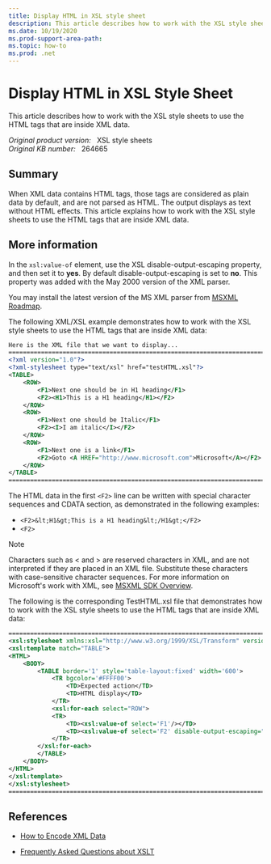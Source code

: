 ```yaml
---
title: Display HTML in XSL style sheet
description: This article describes how to work with the XSL style sheets to use the HTML tags that are inside XML data.
ms.date: 10/19/2020
ms.prod-support-area-path: 
ms.topic: how-to
ms.prod: .net
---
```

# Display HTML in XSL Style Sheet

This article describes how to work with the XSL style sheets to use the HTML tags that are inside XML data.

_Original product version:_ &nbsp; XSL style sheets  
_Original KB number:_ &nbsp; 264665

## Summary

When XML data contains HTML tags, those tags are considered as plain data by default, and are not parsed as HTML. The output displays as text without HTML effects. This article explains how to work with the XSL style sheets to use the HTML tags that are inside XML data.

## More information

In the `xsl:value-of` element, use the XSL disable-output-escaping property, and then set it to **yes**. By default disable-output-escaping is set to **no**. This property was added with the May 2000 version of the XML parser.

You may install the latest version of the MS XML parser from [MSXML Roadmap](/previous-versions/windows/desktop/jj152146(v=vs.85)).

The following XML/XSL example demonstrates how to work with the XSL style sheets to use the HTML tags that are inside XML data:

```xml
Here is the XML file that we want to display...
==========================================================================
<?xml version="1.0"?>
<?xml-stylesheet type="text/xsl" href="testHTML.xsl"?>
<TABLE>
    <ROW>
        <F1>Next one should be in H1 heading</F1>
        <F2><H1>This is a H1 heading</H1></F2>
    </ROW>
    <ROW>
        <F1>Next one should be Italic</F1>
        <F2><I>I am italic</I></F2>
    </ROW>
    <ROW>
        <F1>Next one is a link</F1>
        <F2>Goto <A HREF="http://www.microsoft.com">Microsoft</A></F2>
    </ROW>
</TABLE>
==========================================================================
```

The HTML data in the first `<F2>` line can be written with special character sequences and CDATA section, as demonstrated in the following examples:

- `<F2>&lt;H1&gt;This is a H1 heading&lt;/H1&gt;</F2>`
- `<F2>`

> [!NOTE]
> Characters such as < and > are reserved characters in XML, and are not interpreted if they are placed in an XML file. Substitute these characters with case-sensitive character sequences. For more information on Microsoft's work with XML, see [MSXML SDK Overview](/previous-versions/windows/desktop/ms760399(v=vs.85)).

The following is the corresponding TestHTML.xsl file that demonstrates how to work with the XSL style sheets to use the HTML tags that are inside XML data:

```xml
==========================================================================
<xsl:stylesheet xmlns:xsl="http://www.w3.org/1999/XSL/Transform" version="1.0" >
<xsl:template match="TABLE">
<HTML>
    <BODY>
        <TABLE border='1' style='table-layout:fixed' width='600'>
            <TR bgcolor='#FFFF00'>
                <TD>Expected action</TD>
                <TD>HTML display</TD>
            </TR>
            <xsl:for-each select="ROW">
            <TR>
                <TD><xsl:value-of select='F1'/></TD>
                <TD><xsl:value-of select='F2' disable-output-escaping="yes"/></TD>
            </TR>
        </xsl:for-each>
        </TABLE>
    </BODY>
</HTML>
</xsl:template>
</xsl:stylesheet>
==========================================================================
```

## References

- [How to Encode XML Data](/previous-versions/aa468560(v=msdn.10))

- [Frequently Asked Questions about XSLT](/previous-versions/windows/desktop/ms757858(v=vs.85))
